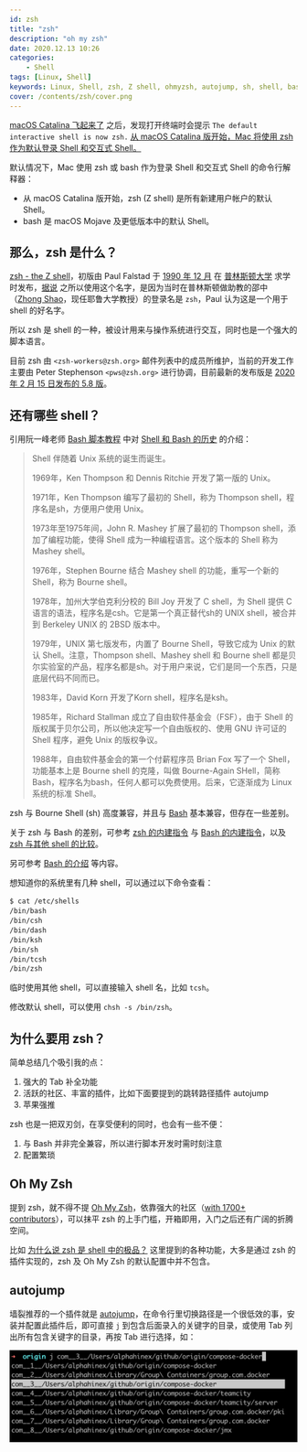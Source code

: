 ```yaml
---
id: zsh
title: "zsh"
description: "oh my zsh"
date: 2020.12.13 10:26
categories:
    - Shell
tags: [Linux, Shell]
keywords: Linux, Shell, zsh, Z shell, ohmyzsh, autojump, sh, shell, bash, ksh, csh, tcsh
cover: /contents/zsh/cover.png
---
```


[macOS Catalina 飞起来了](https://alphahinex.github.io/2020/10/11/macos-catalina/) 之后，发现打开终端时会提示 `The default interactive shell is now zsh.`
[从 macOS Catalina 版开始，Mac 将使用 zsh 作为默认登录 Shell 和交互式 Shell。](https://support.apple.com/zh-cn/HT208050)

默认情况下，Mac 使用 zsh 或 bash 作为登录 Shell 和交互式 Shell 的命令行解释器：
* 从 macOS Catalina 版开始，zsh (Z shell) 是所有新建用户帐户的默认 Shell。
* bash 是 macOS Mojave 及更低版本中的默认 Shell。

## 那么，zsh 是什么？

[zsh - the Z shell](http://zsh.sourceforge.net/)，初版由 Paul Falstad 于 [1990 年 12 月](https://groups.google.com/group/alt.sources/msg/936c7876941058ed) 在 [普林斯顿大学](https://en.wikipedia.org/wiki/Princeton_University) 求学时发布，[据说](http://www.guckes.net/zsh/lover.html) 之所以使用这个名字，是因为当时在普林斯顿做助教的邵中（[Zhong Shao](http://www.cs.yale.edu/homes/shao/)，现任耶鲁大学教授）的登录名是 `zsh`，Paul 认为这是一个用于 shell 的好名字。

所以 zsh 是 shell 的一种，被设计用来与操作系统进行交互，同时也是一个强大的脚本语言。

目前 zsh 由 `<zsh-workers@zsh.org>` 邮件列表中的成员所维护，当前的开发工作主要由 Peter Stephenson `<pws@zsh.org>` 进行协调，目前最新的发布版是 [2020 年 2 月 15 日发布的 5.8 版](http://zsh.sourceforge.net/News/)。

## 还有哪些 shell？

引用阮一峰老师 [Bash 脚本教程](https://wangdoc.com/bash/index.html) 中对 [Shell 和 Bash 的历史](https://wangdoc.com/bash/intro.html#shell-%E5%92%8C-bash-%E7%9A%84%E5%8E%86%E5%8F%B2) 的介绍：

> Shell 伴随着 Unix 系统的诞生而诞生。
>
> 1969年，Ken Thompson 和 Dennis Ritchie 开发了第一版的 Unix。
>
> 1971年，Ken Thompson 编写了最初的 Shell，称为 Thompson shell，程序名是sh，方便用户使用 Unix。
>
> 1973年至1975年间，John R. Mashey 扩展了最初的 Thompson shell，添加了编程功能，使得 Shell 成为一种编程语言。这个版本的 Shell 称为 Mashey shell。
>
> 1976年，Stephen Bourne 结合 Mashey shell 的功能，重写一个新的 Shell，称为 Bourne shell。
>
> 1978年，加州大学伯克利分校的 Bill Joy 开发了 C shell，为 Shell 提供 C 语言的语法，程序名是csh。它是第一个真正替代sh的 UNIX shell，被合并到 Berkeley UNIX 的 2BSD 版本中。
>
> 1979年，UNIX 第七版发布，内置了 Bourne Shell，导致它成为 Unix 的默认 Shell。注意，Thompson shell、Mashey shell 和 Bourne shell 都是贝尔实验室的产品，程序名都是sh。对于用户来说，它们是同一个东西，只是底层代码不同而已。
>
> 1983年，David Korn 开发了Korn shell，程序名是ksh。
>
> 1985年，Richard Stallman 成立了自由软件基金会（FSF），由于 Shell 的版权属于贝尔公司，所以他决定写一个自由版权的、使用 GNU 许可证的 Shell 程序，避免 Unix 的版权争议。
>
> 1988年，自由软件基金会的第一个付薪程序员 Brian Fox 写了一个 Shell，功能基本上是 Bourne shell 的克隆，叫做 Bourne-Again SHell，简称 Bash，程序名为bash，任何人都可以免费使用。后来，它逐渐成为 Linux 系统的标准 Shell。

zsh 与 Bourne Shell (sh) 高度兼容，并且与 [Bash](http://www.gnu.org/software/bash/) 基本兼容，但存在一些差别。

关于 zsh 与 Bash 的差别，可参考 [zsh 的内建指令](http://zsh.sourceforge.net/Doc/Release/Shell-Builtin-Commands.html#Shell-Builtin-Commands) 与 [Bash 的内建指令](http://www.gnu.org/software/bash/manual/bash.html#Shell-Builtin-Commands)，以及 [zsh 与其他 shell 的比较](http://zsh.sourceforge.net/Guide/zshguide01.html#l2)。

另可参考 [Bash 的介绍](http://www.gnu.org/software/bash/manual/bash.html#Introduction) 等内容。

想知道你的系统里有几种 shell，可以通过以下命令查看：

```bash
$ cat /etc/shells
/bin/bash
/bin/csh
/bin/dash
/bin/ksh
/bin/sh
/bin/tcsh
/bin/zsh
```

临时使用其他 shell，可以直接输入 shell 名，比如 `tcsh`。

修改默认 shell，可以使用 `chsh -s /bin/zsh`。

## 为什么要用 zsh？

简单总结几个吸引我的点：

1. 强大的 Tab 补全功能
1. 活跃的社区、丰富的插件，比如下面要提到的跳转路径插件 autojump
1. 苹果强推

zsh 也是一把双刃剑，在享受便利的同时，也会有一些不便：

1. 与 Bash 并非完全兼容，所以进行脚本开发时需时刻注意
1. 配置繁琐

## Oh My Zsh

提到 zsh，就不得不提 [Oh My Zsh](https://ohmyz.sh/)，依靠强大的社区（[with 1700+ contributors](https://github.com/ohmyzsh/ohmyzsh)），可以抹平 zsh 的上手门槛，开箱即用，入门之后还有广阔的折腾空间。

比如 [为什么说 zsh 是 shell 中的极品？](https://www.zhihu.com/question/21418449) 这里提到的各种功能，大多是通过 zsh 的插件实现的，zsh 及 Oh My Zsh 的默认配置中并不包含。

## autojump

墙裂推荐的一个插件就是 [autojump](https://github.com/wting/autojump)，在命令行里切换路径是一个很低效的事，安装并配置此插件后，即可直接 `j` 到包含后面录入的关键字的目录，或使用 Tab 列出所有包含关键字的目录，再按 Tab 进行选择，如：

![autojump](/contents/zsh/autojump.png)
